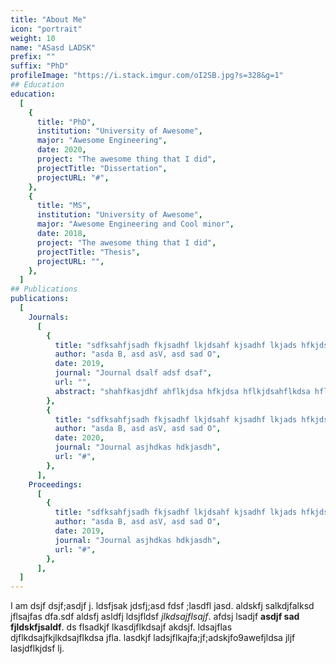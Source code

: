 ```yaml
---
title: "About Me"
icon: "portrait"
weight: 10
name: "ASasd LADSK"
prefix: ""
suffix: "PhD"
profileImage: "https://i.stack.imgur.com/oI2SB.jpg?s=328&g=1"
## Education
education:
  [
    {
      title: "PhD",
      institution: "University of Awesome",
      major: "Awesome Engineering",
      date: 2020,
      project: "The awesome thing that I did",
      projectTitle: "Dissertation",
      projectURL: "#",
    },
    {
      title: "MS",
      institution: "University of Awesome",
      major: "Awesome Engineering and Cool minor",
      date: 2018,
      project: "The awesome thing that I did",
      projectTitle: "Thesis",
      projectURL: "",
    },
  ]
## Publications
publications:
  [
    Journals:
      [
        {
          title: "sdfksahfjsadh fkjsadhf lkjdsahf kjsadhf lkjads hfkjdsal fksdaf sadfkdsfjhksadgf dfas",
          author: "asda B, asd asV, asd sad O",
          date: 2019,
          journal: "Journal dsalf adsf dsaf",
          url: "",
          abstract: "shahfkasjdhf ahflkjdsa hfkjdsa hflkjdsahflkdsa hfljdsahf lkjashfdkjad hflkjdsa hflkjdsafh kjsadhf kjsadhf lkjdsahf kjdsahf lkjdsahf lkjdsahf lkjsadhfljdsaf halkjdshf ldsajfh askjdhflkjdsaf ldsakflkjdsahf kjsadhflkjdsaf lkjdsahf kjsadgfkdsabfanmdsbfdsanf. dsanfmsnafdhfdlkjsaj;lkdsa jf;lkdsajf ;lksajfd;lkdsa jf;kdsajf ds",
        },
        {
          title: "sdfksahfjsadh fkjsadhf lkjdsahf kjsadhf lkjads hfkjdsal fksdaf sadfkdsfjhksadgf dfas",
          author: "asda B, asd asV, asd sad O",
          date: 2020,
          journal: "Journal asjhdkas hdkjasdh",
          url: "#",
        },
      ],
    Proceedings:
      [
        {
          title: "sdfksahfjsadh fkjsadhf lkjdsahf kjsadhf lkjads hfkjdsal fksdaf sadfkdsfjhksadgf dfas",
          author: "asda B, asd asV, asd sad O",
          date: 2019,
          journal: "Journal asjhdkas hdkjasdh",
          url: "#",
        },
      ],
  ]
---
```


I am dsjf dsjf;asdjf j. ldsfjsak jdsfj;asd fdsf ;lasdfl jasd. aldskfj salkdjfalksd jflsajfas dfa.sdf aldsfj asldfj ldsjfldsf *jlkdsajflsajf*. afdsj lsadjf **asdjf sad fjldskfjsaldf**. ds flsadkjf lkasdjflkdsajf akdsjf. ldsajflas djflkdsajfkjlkdsajflkdsa jfla. lasdkjf ladsjflkajfa;jf;adskjfo9awefjldsa jljf lasjdflkjdsf lj.
